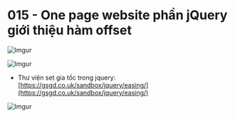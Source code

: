 # 015 - One page website phần jQuery  giới thiệu hàm offset
![Imgur](https://i.imgur.com/GWOzr31.jpg)  

![Imgur](https://i.imgur.com/BaNjAWj.jpg)  


* Thư viện set gia tốc trong jquery: [https://gsgd.co.uk/sandbox/jquery/easing/](https://gsgd.co.uk/sandbox/jquery/easing/)

![Imgur](https://i.imgur.com/QskTXQP.png)  